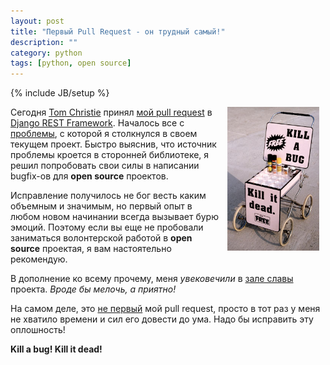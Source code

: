 ```yaml
---
layout: post
title: "Первый Pull Request - он трудный самый!"
description: ""
category: python
tags: [python, open source]
---
```

{% include JB/setup %}

<img style="float:right;margin:0 10px 0 10px;height: 230px;" src="/images/kill_bugs.jpg" alt="kill_bugs"/>

Сегодня [Tom Christie](https://github.com/tomchristie) принял [мой pull request](https://github.com/tomchristie/django-rest-framework/pull/1397) в [Django REST Framework](http://www.django-rest-framework.org/). Началось все с [проблемы](https://github.com/tomchristie/django-rest-framework/issues/1386), с которой я столкнулся в своем текущем проект. Быстро выяснив, что источник проблемы кроется в сторонней библиотеке, я решил попробовать свои силы в написании bugfix-ов для **open source** проектов.

Исправление получилось не бог весть каким объемным и значимым, но первый опыт в любом новом начинании всегда вызывает бурю эмоций. Поэтому если вы еще не пробовали заниматься волонтерской работой в **open source** проектая, я вам настоятельно рекомендую.

В дополнение ко всему прочему, меня *увековечили* в [зале славы](https://github.com/tomchristie/django-rest-framework/blob/master/docs/topics/credits.md) проекта. *Вроде бы мелочь, а приятно!*

На самом деле, это [не первый](https://github.com/celery/celery/pull/1608) мой pull request, просто в тот раз у меня не хватило времени и сил его довести до ума. Надо бы исправить эту оплошность! 

**Kill a bug! Kill it dead!**